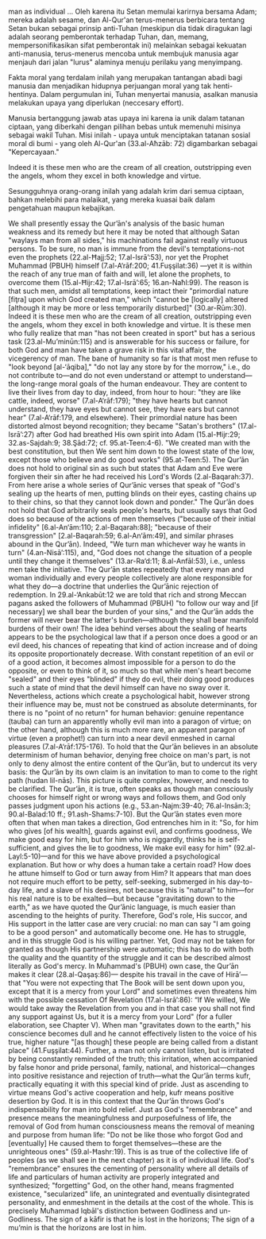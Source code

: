 man as individual
...
Oleh karena itu Setan memulai karirnya bersama Adam; mereka adalah sesame, dan Al-Qur'an terus-menerus berbicara tentang Setan bukan sebagai prinsip anti-Tuhan (meskipun dia tidak diragukan lagi adalah seorang pemberontak terhadap Tuhan, dan, memang, mempersonifikasikan sifat pemberontak ini) melainkan sebagai kekuatan anti-manusia, terus-menerus mencoba untuk membujuk manusia agar menjauh dari jalan "lurus" alaminya menuju perilaku yang menyimpang.

Fakta moral yang terdalam inilah yang merupakan tantangan abadi bagi manusia dan menjadikan hidupnya perjuangan moral yang tak henti-hentinya. Dalam pergumulan ini, Tuhan menyertai manusia, asalkan manusia melakukan upaya yang diperlukan (neccesary effort).

Manusia bertanggung jawab atas upaya ini karena ia unik dalam tatanan ciptaan, yang diberkahi dengan pilihan bebas untuk memenuhi misinya sebagai wakil Tuhan. Misi inilah - upaya untuk menciptakan tatanan sosial moral di bumi - yang oleh Al-Qur'an (33.al-Aħzāb: 72) digambarkan sebagai "Kepercayaan."

Indeed it is these men who are the cream of all creation, outstripping even the angels, whom they excel in both knowledge and virtue.

Sesungguhnya orang-orang inilah yang adalah krim dari semua ciptaan, bahkan melebihi para malaikat, yang mereka kuasai baik dalam pengetahuan maupun kebajikan.

We shall presently essay the Qur’ān's analysis of the basic human weakness and its remedy but here it may be noted that although Satan "waylays man from all sides," his machinations fail against really virtuous persons. To be sure, no man is immune from the devil's temptations-not even the prophets (22.al-Ħajj:52; 17.al-Isrā’:53), nor yet the Prophet Muħammad (PBUH) himself (7.al-A‘rāf:200; 41.Fuşşilat:36) —yet it is within the reach of any true man of faith and will, let alone the prophets, to overcome them (15.al-Ħijr:42; 17.al-Isrā’:65; 16.an-Naħl:99). The reason is that such men, amidst all temptations, keep intact their "primordial nature [fiţra] upon which God created man," which "cannot be [logically] altered [although it may be more or less temporarily disturbed]" (30.ar-Rūm:30). Indeed it is these men who are the cream of all creation, outstripping even the angels, whom they excel in both knowledge and virtue. It is these men who fully realize that man "has not been created in sport" but has a serious task (23.al-Mu’minūn:115) and is answerable for his success or failure, for both God and man have taken a grave risk in this vital affair, the vicegerency of man. The bane of humanity so far is that most men refuse to "look beyond [al-‘āqiba]," "do not lay any store by for the morrow," i.e., do not contribute to—and do not even understand or attempt to understand—the long-range moral goals of the human endeavour. They are content to live their lives from day to day, indeed, from hour to hour: "they are like cattle, indeed, worse" (7.al-A‘rāf:179); "they have hearts but cannot understand, they have eyes but cannot see, they have ears but cannot hear" (7.al-A‘rāf:179, and elsewhere). Their primordial nature has been distorted almost beyond recognition; they became "Satan's brothers" (17.al-Isrā’:27) after God had breathed His own spirit into Adam (15.al-Ħijr:29; 32.as-Sajdah:9; 38.Şād:72; cf. 95.at-Teen:4-6). "We created man with the best constitution, but then We sent him down to the lowest state of the low, except those who believe and do good works" (95.at-Teen:5). The Qur’ān does not hold to original sin as such but states that Adam and Eve were forgiven their sin after he had received his Lord's Words (2.al-Baqarah:37). From here arise a whole series of Qur’ānic verses that speak of "God's sealing up the hearts of men, putting blinds on their eyes, casting chains up to their chins, so that they cannot look down and ponder." The Qur’ān does not hold that God arbitrarily seals people's hearts, but usually says that God does so because of the actions of men themselves ("because of their initial infidelity" [6.al-An‘ām:110; 2.al-Baqarah:88]; "because of their transgression" [2.al-Baqarah:59; 6.al-An‘ām:49], and similar phrases abound in the Qur’ān). Indeed, "We turn man whichever way he wants in turn" (4.an-Nisā’:115), and, "God does not change the situation of a people until they change it themselves" (13.ar-Ra‘d:11; 8.al-Anfāl:53), i.e., unless men take the initiative. The Qur’ān states repeatedly that every man and woman individually and every people collectively are alone responsible for what they do—a doctrine that underlies the Qur’ānic rejection of redemption. In 29.al-‘Ankabūt:12 we are told that rich and strong Meccan pagans asked the followers of Muħammad (PBUH) "to follow our way and [if necessary] we shall bear the burden of your sins," and the Qur’ān adds the former will never bear the latter's burden—although they shall bear manifold burdens of their own! The idea behind verses about the sealing of hearts appears to be the psychological law that if a person once does a good or an evil deed, his chances of repeating that kind of action increase and of doing its opposite proportionately decrease. With constant repetition of an evil or of a good action, it becomes almost impossible for a person to do the opposite, or even to think of it, so much so that while men's heart  become "sealed" and their eyes "blinded" if they do evil, their doing good produces such a state of mind that the devil himself can have no sway over it. Nevertheless, actions which create a psychological habit, however strong their influence may be, must not be construed as absolute determinants, for there is no "point of no return" for human behavior: genuine repentance (tauba) can turn an apparently wholly evil man into a paragon of virtue; on the other hand, although this is much more rare, an apparent paragon of virtue (even a prophet!) can turn into a near devil enmeshed in carnal pleasures (7.al-A‘rāf:175-176).  To hold that the Qur’ān believes in an absolute determinism of human behavior, denying free choice on man's part, is not only to deny almost the entire content of the Qur’ān, but to undercut its very basis: the Qur’ān by its own claim is an invitation to man to come to the right path (hudan lil-nās). This picture is quite complex, however, and needs to be clarified. The Qur’ān, it is true, often speaks as though man consciously chooses for himself right or wrong ways and follows them, and God only passes judgment upon his actions (e.g., 53.an-Najm:39-40; 76.al-Insān:3; 90.al-Balad:10 ff.; 91.ash-Shams:7-10). But the Qur’ān states even more often that when man takes a direction, God entrenches him in it: "So, for him who gives [of his wealth], guards against evil, and confirms goodness, We make good easy for him, but for him who is niggardly, thinks he is self-sufficient, and gives the lie to goodness, We make evil easy for him" (92.al-Layl:5-10)—and for this we have above provided a psychological explanation. But how or why does a human take a certain road? How does he attune himself to God or turn away from Him? It appears that man does not require much effort to be petty, self-seeking, submerged in his day-to-day life, and a slave of his desires, not because this is "natural" to him—for his real nature is to be exalted—but because "gravitating down to the earth," as we have quoted the Qur’ānic language, is much easier than ascending to the heights of purity. Therefore, God's role, His succor, and His support in the latter case are very crucial: no man can say "I am going to be a good person" and automatically become one. He has to struggle, and in this struggle God is his willing partner. Yet, God may not be taken for granted as though His partnership were automatic; this has to do with both the quality and the quantity of the struggle and it can be described almost literally as God's mercy. In Muħammad's (PBUH) own case, the Qur’ān makes it clear (28.al-Qaşaş:86)— despite his travail in the cave of Hirā’—that "You were not expecting that The Book will be sent down upon you, except that it is a mercy from your Lord" and sometimes even threatens him with the possible cessation Of Revelation (17.al-Isrā’:86): “If We willed, We would take away the Revelation from you and in that case you shall not find any support against Us, but it is a mercy from your Lord" (for a fuller elaboration, see Chapter V). When man "gravitates down to the earth," his conscience becomes dull and he cannot effectively listen to the voice of his true, higher nature "[as though] these people are being called from a distant place" (41.Fuşşilat:44). Further, a man not only cannot listen, but is irritated by being constantly reminded of the truth; this irritation, when accompanied by false honor and pride personal, family, national, and historical—changes into positive resistance and rejection of truth—what the Qur’ān terms kufr, practically equating it with this special kind of pride. Just as ascending to virtue means God's active cooperation and help, kufr means positive desertion by God. It is in this context that the Qur’ān throws God's indispensability for man into bold relief. Just as God's "remembrance" and presence means the meaningfulness and purposefulness of life, the removal of God from human consciousness means the removal of meaning and purpose from human life: "Do not be like those who forgot God and [eventually] He caused them to forget themselves—these are the unrighteous ones" (59.al-Ħashr:19). This is as true of the collective life of peoples (as we shall see in the next chapter) as it is of individual life. God's "remembrance" ensures the cementing of personality where all details of life and particulars of human activity are properly integrated and synthesized; "forgetting" God, on the other hand, means fragmented existence, "secularized" life, an unintegrated and eventually disintegrated personality, and enmeshment in the details at the cost of the whole. This is precisely Muħammad Iqbāl's distinction between Godliness and un-Godliness.   The sign of a kāfir is that he is lost in the horizons; The sign of a mu’min is that the horizons are lost in him.